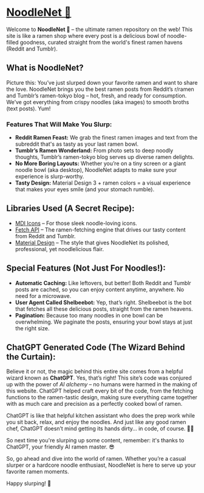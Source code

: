 # [NoodleNet 🍜](https://johnsondelbert1.github.io/Ramen-site/)

Welcome to **NoodleNet 🍜** – the ultimate ramen repository on the web! This site is like a ramen shop where every post is a delicious bowl of noodle-filled goodness, curated straight from the world's finest ramen havens (Reddit and Tumblr).

## What is NoodleNet?
Picture this: You’ve just slurped down your favorite ramen and want to share the love. NoodleNet brings you the best ramen posts from Reddit’s r/ramen and Tumblr’s ramen-tokyo blog – hot, fresh, and ready for consumption. We’ve got everything from crispy noodles (aka images) to smooth broths (text posts). Yum!

### Features That Will Make You Slurp:
- **Reddit Ramen Feast:** We grab the finest ramen images and text from the subreddit that's as tasty as your last ramen bowl.
- **Tumblr’s Ramen Wonderland:** From photo sets to deep noodly thoughts, Tumblr’s ramen-tokyo blog serves up diverse ramen delights.
- **No More Boring Layouts:** Whether you’re on a tiny screen or a giant noodle bowl (aka desktop), NoodleNet adapts to make sure your experience is slurp-worthy.
- **Tasty Design:** Material Design 3 + ramen colors = a visual experience that makes your eyes smile (and your stomach rumble).

## Libraries Used (A Secret Recipe):
- [MDI Icons](https://materialdesignicons.com/) – For those sleek noodle-loving icons.
- [Fetch API](https://developer.mozilla.org/en-US/docs/Web/API/Fetch_API) – The ramen-fetching engine that drives our tasty content from Reddit and Tumblr.
- [Material Design](https://material.io/design) – The style that gives NoodleNet its polished, professional, yet noodlelicious flair.

## Special Features (Not Just For Noodles!):
- **Automatic Caching:** Like leftovers, but better! Both Reddit and Tumblr posts are cached, so you can enjoy content anytime, anywhere. No need for a microwave.
- **User Agent Called Shelbeebot:** Yep, that’s right. Shelbeebot is the bot that fetches all these delicious posts, straight from the ramen heavens.
- **Pagination:** Because too many noodles in one bowl can be overwhelming. We paginate the posts, ensuring your bowl stays at just the right size.

## ChatGPT Generated Code (The Wizard Behind the Curtain):
Believe it or not, the magic behind this entire site comes from a helpful wizard known as **ChatGPT**. Yes, that’s right! This site’s code was conjured up with the power of *AI alchemy* – no humans were harmed in the making of this website. ChatGPT helped craft every bit of the code, from the fetching functions to the ramen-tastic design, making sure everything came together with as much care and precision as a perfectly cooked bowl of ramen.

ChatGPT is like that helpful kitchen assistant who does the prep work while you sit back, relax, and enjoy the noodles. And just like any good ramen chef, ChatGPT doesn’t mind getting its hands dirty… in code, of course. 🍜🤖

So next time you're slurping up some content, remember: it's thanks to ChatGPT, your friendly AI ramen master. 😎

So, go ahead and dive into the world of ramen. Whether you’re a casual slurper or a hardcore noodle enthusiast, NoodleNet is here to serve up your favorite ramen moments.

Happy slurping! 🍜
